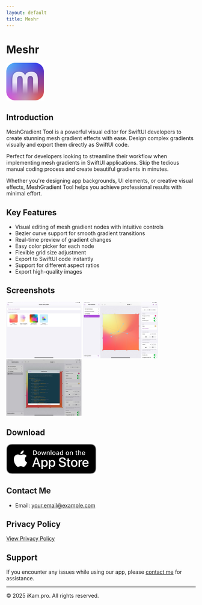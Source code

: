 ```yaml
---
layout: default
title: Meshr
---
```


# Meshr

<img src="assets/meshr/meshr.png" width="100" height="100" alt="Meshr App">


## Introduction

MeshGradient Tool is a powerful visual editor for SwiftUI developers to create stunning mesh gradient effects with ease. Design complex gradients visually and export them directly as SwiftUI code.

Perfect for developers looking to streamline their workflow when implementing mesh gradients in SwiftUI applications. Skip the tedious manual coding process and create beautiful gradients in minutes.

Whether you're designing app backgrounds, UI elements, or creative visual effects, MeshGradient Tool helps you achieve professional results with minimal effort.

## Key Features

- Visual editing of mesh gradient nodes with intuitive controls
- Bezier curve support for smooth gradient transitions
- Real-time preview of gradient changes
- Easy color picker for each node
- Flexible grid size adjustment
- Export to SwiftUI code instantly
- Support for different aspect ratios
- Export high-quality images

## Screenshots

<div class="screenshots">
  <img src="assets/meshr/0x0ss-2.jpeg" alt="Screenshot 2" width="200"/>
  <img src="assets/meshr/0x0ss-3.jpeg" alt="Screenshot 3" width="200"/>
  <img src="assets/meshr/0x0ss-4.jpeg" alt="Screenshot 4" width="200"/>
</div>

## Download

[![Download on the App Store](assets/Download_on_the_App_Store_Badge_US-UK_RGB_blk_092917.svg)](https://apps.apple.com/us/app/meshr/id6738008639)

## Contact Me

- Email: your.email@example.com

## Privacy Policy

[View Privacy Policy](privacy-policy.html)

## Support

If you encounter any issues while using our app, please [contact me](mailto:kamice@gmail.com) for assistance.

---

<footer>
<p>© 2025 iKam.pro. All rights reserved.</p>
</footer>